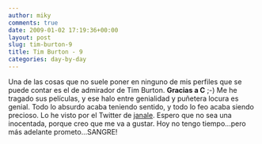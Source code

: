 ```yaml
---
author: miky
comments: true
date: 2009-01-02 17:19:36+00:00
layout: post
slug: tim-burton-9
title: Tim Burton - 9
categories: day-by-day
---
```


Una de las cosas que no suele poner en ninguno de mis perfiles que se puede contar es el de admirador de Tim Burton. **Gracias a C** ;-) Me he tragado sus películas, y ese halo entre genialidad y puñetera locura es genial. Todo lo absurdo acaba teniendo sentido, y todo lo feo acaba siendo precioso. Lo he visto por el Twitter de [janale](http://www.janale.com). Espero que no sea una inocentada, porque creo que me va a gustar. Hoy no tengo tiempo...pero más adelante prometo...SANGRE!

